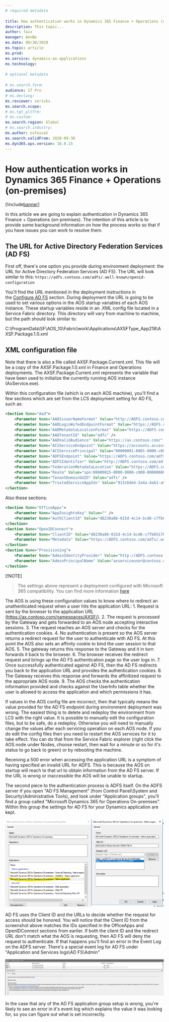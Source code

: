 ```yaml
---
# required metadata

title: How authentication works in Dynamics 365 Finance + Operations (on-premises)
description: This topic...
author: faix
manager: AnnBe
ms.date: 09/30/2020
ms.topic: article
ms.prod:
ms.service: dynamics-ax-applications
ms.technology: 

# optional metadata

# ms.search.form:
audience: IT Pro
# ms.devlang: 
ms.reviewer: sericks
ms.search.scope:
# ms.tgt_pltfrm: 
# ms.custom: 
ms.search.region: Global
# ms.search.industry:
ms.author: osfaixat
ms.search.validFrom: 2020-09-30
ms.dyn365.ops.version: 10.0.15
---
```


# How authentication works in Dynamics 365 Finance + Operations (on-premises)

[!include[banner](../includes/banner.md)]

In this article we are going to explain authentication in Dynamics 365 Finance + Operations (on-premises). The intention of this article is to provide some background information on how the process works so that if you have issues you can work to resolve them.

## The URL for Active Directory Federation Services (AD FS)

First off, there's one option you provide during environment deployment: the URL for Active Directory Federation Services (AD FS). The URL will look similar to this: `https://adfs.contoso.com/adfs/.well-known/openid-configuration` 

You'll find the URL mentioned in the deployment instructions in the [Configure AD FS](./setup-deploy-on-premises-pu12.md#configureadfs) section. During deployment the URL is going to be used to set various options in the AOS startup variables of each AOS instance. These startup variables reside in an .XML config file located in a Service Fabric directory. This directory will vary from machine to machine, but the path should look similar to: 

C:\\ProgramData\\SF\\AOS_10\\Fabric\\work\\Applications\\AXSFType_App218\\AXSF.Package.1.0.xml

## XML configuration file
Note that there is also a file called AXSF.Package.Current.xml. This file will be a copy of the AXSF.Package.1.0.xml in Finance and Operations deployments. The AXSF.Package.Current.xml represents the variable that have been used to initialize the currently running AOS instance (AxService.exe).

Within this configuration file (which is on each AOS machine), you'll find a few sections which are set from the LCS deployment setting for AD FS, such as:

```xml
<Section Name="Aad">
    <Parameter Name="AADIssuerNameFormat" Value="http://ADFS.contoso.com/{0}/services/trust" />
    <Parameter Name="AADLoginWsfedEndpointFormat" Value="https://ADFS.contoso.com/{0}/wsfed" />
    <Parameter Name="AADMetadataLocationFormat" Value="https://ADFS.contoso.com/FederationMetadata/2007-06/FederationMetadata.xml" />
    <Parameter Name="AADTenantId" Value="adfs" />
    <Parameter Name="AADValidAudience" Value="https://ax.contoso.com/" />
    <Parameter Name="ACSServiceEndpoint" Value="https://accounts.accesscontrol.windows-ppe.net/tokens/OAuth/2" />
    <Parameter Name="ACSServicePrincipal" Value="00000001-0001-0000-c000-000000000000" />
    <Parameter Name="ADFSEndpoint" Value="https://ADFS.contoso.com/adfs" />
    <Parameter Name="ADFSIdentifier" Value="http://ADFS.contoso.com/adfs/services/trust" />
    <Parameter Name="FederationMetadataLocation" Value="https://ADFS.contoso.com/FederationMetadata/2007-06/FederationMetadata.xml" />
    <Parameter Name="Realm" Value="spn:00000015-0000-0000-c000-000000000000" />
    <Parameter Name="TenantDomainGUID" Value="adfs" />
    <Parameter Name="TrustedServiceAppIds" Value="913c6de4-2a4a-4a61-a9ce-945d2b2ce2e0" />
</Section>
```

Also these sections:

```xml
<Section Name="OfficeApps">
    <Parameter Name="AppInsightsKey" Value="" />
    <Parameter Name="AuthClientId" Value="d8230a86-015d-4c14-bcd6-c7fb65176b16" />
</Section>
<Section Name="OpenIDConnect">
    <Parameter Name="ClientID" Value="d8230a86-015d-4c14-bcd6-c7fb65176b16" />
    <Parameter Name="Metadata" Value="https://ADFS.contoso.com/adfs/.well-known/openid-configuration" />
</Section>
<Section Name="Provisioning">
    <Parameter Name="AdminIdentityProvider" Value="http://ADFS.contoso.com/adfs/services/trust" />
    <Parameter Name="AdminPrincipalName" Value="axserviceuser@contoso.com" />
</Section>
```

[!NOTE]
> The settings above represent a deployment configured with Microsoft 365 compatibility. You can find more information [here](./onprem-adfscompatibility.md)

The AOS is using these configuration values to know where to redirect an unathenticated request when a user hits the application URL:
    1. Request is sent by the browser to the application URL (https://ax.contoso.com/namespaces/AXSF/).
    2. The request is processed by the Gateway and gets forwarded to an AOS node accepting interactive sessions.
    3. The request reaches an AOS server and checks for the authentication cookies.
    4. No authentication is present so the AOS server returns a redirect request for the user to authenticate with AD FS. At this point the AOS also sets an affinity cookie to bind the user session to that AOS.
    5. The gateway returns this response to the Gateway and it in turn forwards it back to the browser.
    6. The browser receives the redirect request and brings up the AD FS authentication page so the user logs in.
    7. Once successfully authenticated against AD FS, then the AD FS redirects you back to the application URL and provides the authentication cookies.
    8. The Gateway receives this response and forwards the affinitized request to the appropriate AOS node.
    9. The AOS checks the authentication information provided and checks against the UserInfo table whether the user is allowed to access the application and which permissions it has.
    
If values in the AOS config file are incorrect, then that typically means the value provided for the AD FS endpoint during environment deployment was wrong. The easiest thing is
to delete and redeploy the environment from LCS with the right value. It is possible to manually edit the configuration files, but to be safe, do a redeploy. Otherwise you will need to manually change the values after each servicing operation on each AOS node. If you do edit the config files then you need to restart the AOS services for it to take effect. You can do that from the Service Fabric explorer (right click the AOS node under Nodes, choose restart, then wait for a minute or so for it's status to go back to green) or by rebooting the machine.

Receiving a 500 error when accessing the application URL is a symptom of having specified an invalid URL for ADFS. This is because the AOS on startup will reach to that url to obtain information from the AD FS server. If the URL is wrong or inaccessible the AOS will be unable to startup. 

The second piece to the authentication process is ADFS itself. On the ADFS server if you open "AD FS Management" (from Control Panel\\System and Security\\Administrative Tools), and look under "Application groups", you'll
find a group called "Microsoft Dynamics 365 for Operations On-premises". Within this group the settings for AD FS for your Dynamics application are kept.

![AD FS application group setup](media/ADFS.png)

AD FS uses the Client ID and the URLs to decide whether the request for access should be honored. You will notice that the Client ID from the screenshot above matches the IDs specified in the OfficeApps and OpenIDConnect sections from earlier. If both the client ID and the redirect URL don't match what the AOS is requesting, then AD FS will deny the request to authenticate. If that happens you'll find an error in the Event Log on the ADFS server. There's a special event log for AD FS under "Application and Services logs\\AD FS\\Admin"

![AD FS event log error](media/ADFSredirectwrong.png)

In the case that any of the AD FS application group setup is wrong, you're likely to see an error in it's event log which explains the value it was looking for, so you can figure out what is set incorrectly.
